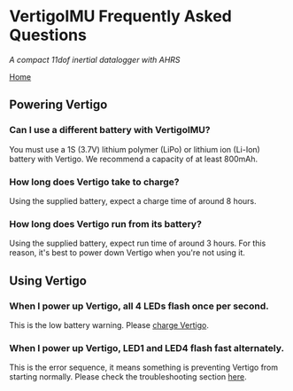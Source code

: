 # VertigoIMU Frequently Asked Questions

_A compact 11dof inertial datalogger with AHRS_

[Home](index.md)

## Powering Vertigo

### Can I use a different battery with VertigoIMU? ###

You must use a 1S (3.7V) lithium polymer (LiPo) or lithium ion (Li-Ion) battery
with Vertigo. We recommend a capacity of at least 800mAh.

### How long does Vertigo take to charge? ####

Using the supplied battery, expect a charge time of around 8 hours.

### How long does Vertigo run from its battery? ###

Using the supplied battery, expect run time of around 3 hours. For this reason,
it's best to power down Vertigo when you're not using it.

## Using Vertigo

### When I power up Vertigo, all 4 LEDs flash once per second. ### 

This is the low battery warning. Please [charge Vertigo](usage.md).

### When I power up Vertigo, LED1 and LED4 flash fast alternately. ###

This is the error sequence, it means something is preventing Vertigo from
starting normally. Please check the troubleshooting section [here](usage.md).

